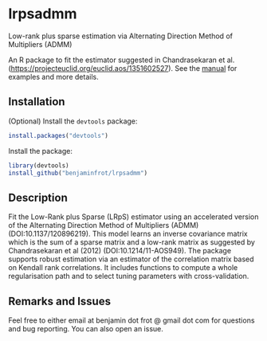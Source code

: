 # lrpsadmm
Low-rank plus sparse estimation via Alternating Direction Method of Multipliers (ADMM)

An R package to fit the estimator suggested in Chandrasekaran et al. (https://projecteuclid.org/euclid.aos/1351602527). 
See the [manual](https://github.com/benjaminfrot/lrpsadmm/blob/master/manual.pdf) for examples and more details.

## Installation

(Optional) Install the `devtools` package:
```R
install.packages("devtools")
```
Install the package:
```R
library(devtools)
install_github("benjaminfrot/lrpsadmm")
```

## Description
Fit the Low-Rank plus Sparse (LRpS) estimator using an accelerated version of the Alternating 
Direction Method of Multipliers (ADMM) (DOI:10.1137/120896219). This model learns an inverse 
covariance matrix which is the sum of a sparse matrix and a low-rank matrix as suggested by 
Chandrasekaran et al (2012) (DOI:10.1214/11-AOS949). The package supports robust estimation via an 
estimator of the correlation matrix based on Kendall rank correlations. It includes functions to compute 
a whole regularisation path and to select tuning parameters with cross-validation.

## Remarks and Issues
Feel free to either email at benjamin dot frot @ gmail dot com for questions and bug reporting. 
You can also open an issue.
